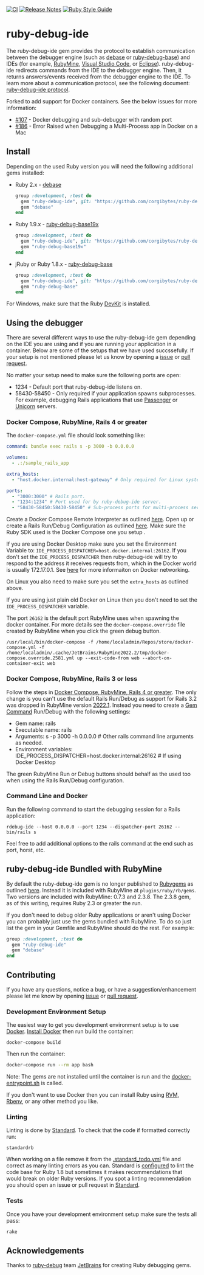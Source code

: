 [![CI](https://github.com/corgibytes/ruby-debug-ide/actions/workflows/ci.yml/badge.svg)](https://github.com/corgibytes/ruby-debug-ide/actions/workflows/ci.yml)
[![Release Notes](https://github.com/corgibytes/ruby-debug-ide/actions/workflows/release-notes.yml/badge.svg)](https://github.com/corgibytes/ruby-debug-ide/actions/workflows/release-notes.yml)
[![Ruby Style Guide](https://img.shields.io/badge/code_style-standard-brightgreen.svg)](https://github.com/testdouble/standard)

# ruby-debug-ide

The ruby-debug-ide gem provides the protocol to establish communication between the debugger engine (such as [debase](https://rubygems.org/gems/debase) or [ruby-debug-base](https://rubygems.org/gems/ruby-debug-base)) and IDEs (for example, [RubyMine](https://www.jetbrains.com/ruby/), [Visual Studio Code](https://code.visualstudio.com/), or [Eclipse](https://www.eclipse.org/ide/)). ruby-debug-ide redirects commands from the IDE to the debugger engine. Then, it returns answers/events received from the debugger engine to the IDE. To learn more about a communication protocol, see the following document: [ruby-debug-ide protocol](protocol-spec.md).

Forked to add support for Docker containers.  See the below issues for more information:

- [#107](https://github.com/ruby-debug/ruby-debug-ide/issues/107) - Docker debugging and sub-debugger with random port
- [#186](https://github.com/ruby-debug/ruby-debug-ide/issues/186) - Error Raised when Debugging a Multi-Process app in Docker on a Mac

## Install

Depending on the used Ruby version you will need the following additional gems installed:

- Ruby 2.x - [debase](https://rubygems.org/gems/debase)

    ```ruby
    group :development, :test do
      gem "ruby-debug-ide", git: "https://github.com/corgibytes/ruby-debug-ide", tag: "v0.7.100-rc1"
      gem "debase"
    end
    ```

- Ruby 1.9.x - [ruby-debug-base19x](https://rubygems.org/gems/ruby-debug-base19x)

    ```ruby
    group :development, :test do
      gem "ruby-debug-ide", git: "https://github.com/corgibytes/ruby-debug-ide", tag: "v0.7.100-rc1"
      gem "ruby-debug-base19x"
    end
    ```

- jRuby or Ruby 1.8.x - [ruby-debug-base](https://rubygems.org/gems/ruby-debug-base)

    ```ruby
    group :development, :test do
      gem "ruby-debug-ide", git: "https://github.com/corgibytes/ruby-debug-ide", tag: "v0.7.100-rc1"
      gem "ruby-debug-base"
    end
    ```

For Windows, make sure that the Ruby [DevKit](https://github.com/oneclick/rubyinstaller/wiki/Development-Kit) is installed.
  
## Using the debugger

There are several different ways to use the ruby-debug-ide gem depending on the IDE you are using and if you are running your application in a container.  Below are some of the setups that we have used succssefully.  If your setup is not mentioned please let us know by opening a [issue](https://github.com/corgibytes/ruby-debug-ide/issues) or [pull request](https://github.com/corgibytes/ruby-debug-ide/pulls).

No matter your setup need to make sure the following ports are open:

- 1234 - Default port that ruby-debug-ide listens on.
- 58430-58450 - Only required if your application spawns subprocesses.  For example, debugging Rails applications that use [Passenger](https://www.phusionpassenger.com/) or [Unicorn](https://yhbt.net/unicorn/) servers.

### Docker Compose, RubyMine, Rails 4 or greater

The `docker-compose.yml` file should look something like:

```yaml
command: bundle exec rails s -p 3000 -b 0.0.0.0

volumes: 
  - .:/sample_rails_app

extra_hosts:
  - "host.docker.internal:host-gateway" # Only required for Linux systems running Docker Desktop.

ports:
  - "3000:3000" # Rails port.
  - "1234:1234" # Port used for by ruby-debug-ide server.
  - "58430-58450:58430-58450" # Sub-process ports for multi-process servers (Unicorn, Passenger, etc).
```

Create a Docker Compose Remote Interpreter as outlined [here](https://www.jetbrains.com/help/ruby/using-docker-compose-as-a-remote-interpreter.html#configure_remote_interpreter).  Open up or create a Rails Run/Debug Configuration as outlined [here](https://www.jetbrains.com/help/ruby/run-rails-applications.html).  Make sure the Ruby SDK used is the Docker Compose one you setup .  

If you are using Docker Desktop make sure you set the Environment Variable to: `IDE_PROCESS_DISPATCHER=host.docker.internal:26162`.  If you don't set the `IDE_PROCESS_DISPATCHER` then ruby-debug-ide will try to respond to the address it receives requests from, which in the Docker world is usually 172.17.0.1.  See [here](https://docs.docker.com/desktop/networking/#i-want-to-connect-from-a-container-to-a-service-on-the-host) for more informaiton on Docker networking.   

On Linux you also need to make sure you set the `extra_hosts` as outlined above.

If you are using just plain old Docker on Linux then you don't need to set the `IDE_PROCESS_DISPATCHER` variable.

The port `26162` is the default port RubyMine uses when spawning the docker container.  For more details see the `docker-compose.override` file created by RubyMine when you click the green debug button.  

```shell
/usr/local/bin/docker-compose -f /home/localadmin/Repos/store/docker-compose.yml -f /home/localadmin/.cache/JetBrains/RubyMine2022.2/tmp/docker-compose.override.2581.yml up --exit-code-from web --abort-on-container-exit web
```

### Docker Compose, RubyMine, Rails 3 or less

Follow the steps in [Docker Compose, RubyMine, Rails 4 or greater](#docker-compose-rubymine-rails-4-or-greater).  The only change is you can't use the default Rails Run/Debug as support for Rails 3.2 was dropped in RubyMine version [2022.1](https://blog.jetbrains.com/ruby/2022/05/rubymine-to-retire-rails-3-and-other-outdated-features/).  Instead you need to create a [Gem Command](https://www.jetbrains.com/help/ruby/run-debug-configuration-gem-command.html) Run/Debug with the following settings:

- Gem name: rails
- Executable name: rails
- Arguments: s -p 3000 -h 0.0.0.0 # Other rails command line arguments as needed.
- Environment variables: IDE_PROCESS_DISPATCHER=host.docker.internal:26162 # If using Docker Desktop

The green RubyMine Run or Debug buttons should behalf as the used too when using the Rails Run/Debug configuration. 

### Command Line and Docker

Run the following command to start the debugging session for a Rails application:

```shell
rdebug-ide --host 0.0.0.0 --port 1234 --dispatcher-port 26162 -- bin/rails s
```

Feel free to add additional options to the rails command at the end such as port, horst, etc.

## ruby-debug-ide Bundled with RubyMine

By default the ruby-debug-ide gem is no longer published to [Rubygems](https://rubygems.org/gems/ruby-debug-ide) as outlined [here](https://github.com/ruby-debug/ruby-debug-ide/issues/201).  Instead it is included with RubyMine at `plugins/ruby/rb/gems`.  Two versions are included with RubyMine: 0.7.3 and 2.3.8.  The 2.3.8 gem, as of this writing, requires Ruby 2.3 or greater the run.

If you don't need to debug older Ruby applications or aren't using Docker you can probably just use the gems bundled with RubyMine.  To do so just list the gem in your Gemfile and RubyMine should do the rest.  For example:

```ruby
group :development, :test do
  gem "ruby-debug-ide"
  gem "debase"
end
```

## Contributing

If you have any questions, notice a bug, or have a suggestion/enhancement please let me know by opening [issue](https://github.com/corgibytes/ruby-debug-ide/issues) or [pull request](https://github.com/corgibytes/ruby-debug-ide/pulls).

### Development Environment Setup

The easiest way to get you development environment setup is to use [Docker](https://www.docker.com/).  [Install Docker](https://docs.docker.com/get-docker/) then run build the container:

```shell
docker-compose build
```

Then run the container:

```bash
docker-compose run --rm app bash
```

Note: The gems are not installed until the container is run and the [docker-entrypoint.sh](docker-entrypoint.sh) is called.

If you don't want to use Docker then you can install Ruby using [RVM](https://rvm.io/), [Rbenv](https://github.com/rbenv/rbenv), or any other method you like.

### Linting

Linting is done by [Standard](https://github.com/testdouble/standard).  To check that the code if formatted correctly run:

```shell
standardrb
```

When working on a file remove it from the [.standard_todo.yml](.standard_todo.yml) file and correct as many linting errors as you can.  Standard is [configured](.standard.yml) to lint the code base for Ruby 1.8 but sometimes it makes recommendations that would break on older Ruby versions.  If you spot a linting recommendation you should open an issue or pull request in [Standard](https://github.com/testdouble/standard). 

### Tests

Once you have your development environment setup make sure the tests all pass:

```bash
rake
```

## Acknowledgements

Thanks to [ruby-debug](https://github.com/ruby-debug) team [JetBrains](https://www.jetbrains.com/) for creating Ruby debugging gems.